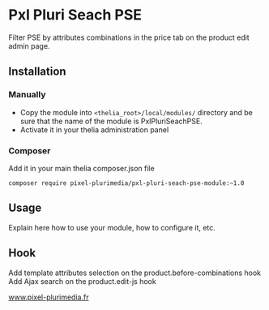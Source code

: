 # Pxl Pluri Seach PSE

Filter PSE by attributes combinations in the price tab on the product edit admin page.

## Installation

### Manually

* Copy the module into ```<thelia_root>/local/modules/``` directory and be sure that the name of the module is PxlPluriSeachPSE.
* Activate it in your thelia administration panel

### Composer

Add it in your main thelia composer.json file

```
composer require pixel-plurimedia/pxl-pluri-seach-pse-module:~1.0
```

## Usage

Explain here how to use your module, how to configure it, etc.

## Hook

Add template attributes selection on the product.before-combinations hook
Add Ajax search on the product.edit-js hook

www.pixel-plurimedia.fr
